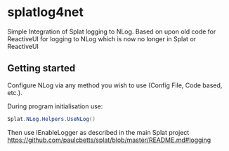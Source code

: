 # splatlog4net

Simple Integration of Splat logging to NLog. Based on upon old code for ReactiveUI for logging to NLog which is now no longer in Splat or ReactiveUI

## Getting started

Configure NLog via any method you wish to use (Config File, Code based, etc.).

During program initialisation use:

```cs
Splat.NLog.Helpers.UseNLog()
```

Then use IEnableLogger as described in the main Splat project https://github.com/paulcbetts/splat/blob/master/README.md#logging

